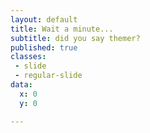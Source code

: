 ```yaml
---
layout: default
title: Wait a minute...
subtitle: did you say themer?
published: true
classes:
 - slide
 - regular-slide
data:
  x: 0
  y: 0

---
```

